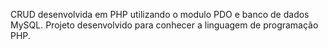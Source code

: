 CRUD desenvolvida em PHP utilizando o modulo PDO e banco de dados MySQL.
Projeto desenvolvido para conhecer a linguagem de programação PHP.
